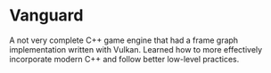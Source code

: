 # Vanguard
A not very complete C++ game engine that had a frame graph implementation written with Vulkan. Learned how to more effectively incorporate modern C++ and follow better low-level practices.
